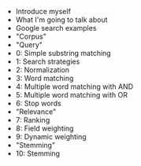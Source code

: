 * Introduce myself
* What I'm going to talk about
* Google search examples
* "Corpus"
* "Query"
* 0: Simple substring matching
* 1: Search strategies
* 2: Normalization
* 3: Word matching
* 4: Multiple word matching with AND
* 5: Multiple word matching with OR
* 6: Stop words
* "Relevance"
* 7: Ranking
* 8: Field weighting
* 9: Dynamic weighting
* "Stemming"
* 10: Stemming
